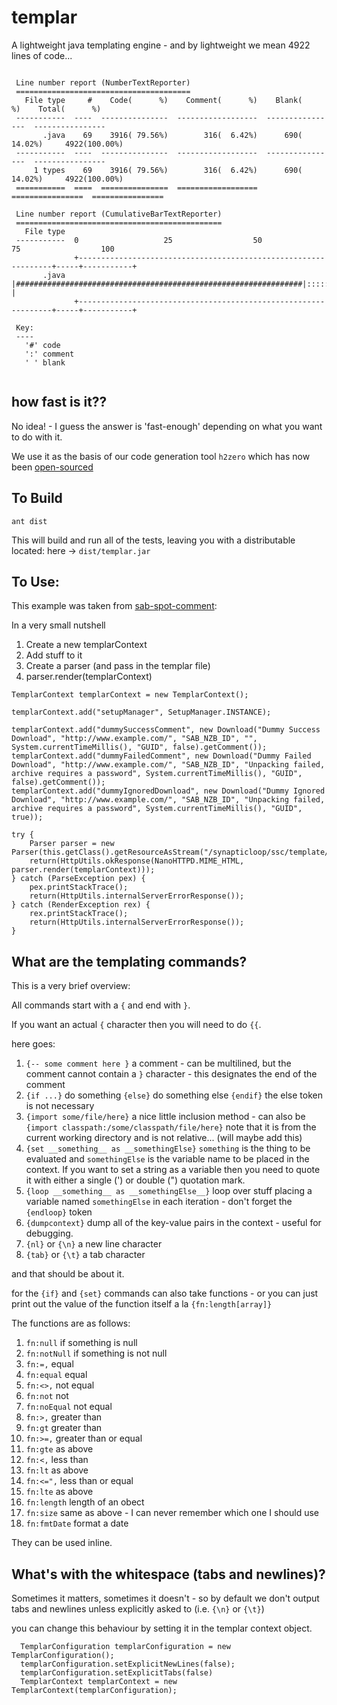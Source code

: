 templar
=======
A lightweight java templating engine - and by lightweight we mean 4922 lines of code...

```
 
 Line number report (NumberTextReporter)
 =======================================
   File type     #    Code(      %)    Comment(      %)    Blank(      %)    Total(      %)  
 -----------  ----  ---------------  ------------------  ----------------  ----------------  
       .java    69    3916( 79.56%)        316(  6.42%)      690( 14.02%)     4922(100.00%)  
 -----------  ----  ---------------  ------------------  ----------------  ----------------  
     1 types    69    3916( 79.56%)        316(  6.42%)      690( 14.02%)     4922(100.00%)  
 ===========  ====  ===============  ==================  ================  ================  
 
 Line number report (CumulativeBarTextReporter)
 ==============================================
   File type  
 -----------  0                   25                  50                   75                  100
              +----------------------------------------------------------------+-----+-----------+
       .java  |################################################################|:::::|           |
              +----------------------------------------------------------------+-----+-----------+
 
 Key:
 ----
   '#' code
   ':' comment
   ' ' blank
 
```


## how fast is it??

No idea! - I guess the answer is 'fast-enough' depending on what you want to do with it.

We use it as the basis of our code generation tool ```h2zero``` which has now been [open-sourced](https://github.com/synapticloop/h2zero)

## To Build

```ant dist```

This will build and run all of the tests, leaving you with a distributable located: here -> ```dist/templar.jar```

## To Use:

This example was taken from [sab-spot-comment](http://synapticloop.github.io/sab-spot-comment/):

In a very small nutshell

  1. Create a new templarContext
  1. Add stuff to it
  1. Create a parser (and pass in the templar file)
  1. parser.render(templarContext)

```
TemplarContext templarContext = new TemplarContext();

templarContext.add("setupManager", SetupManager.INSTANCE);

templarContext.add("dummySuccessComment", new Download("Dummy Success Download", "http://www.example.com/", "SAB_NZB_ID", "", System.currentTimeMillis(), "GUID", false).getComment());
templarContext.add("dummyFailedComment", new Download("Dummy Failed Download", "http://www.example.com/", "SAB_NZB_ID", "Unpacking failed, archive requires a password", System.currentTimeMillis(), "GUID", false).getComment());
templarContext.add("dummyIgnoredDownload", new Download("Dummy Ignored Download", "http://www.example.com/", "SAB_NZB_ID", "Unpacking failed, archive requires a password", System.currentTimeMillis(), "GUID", true));

try {
	Parser parser = new Parser(this.getClass().getResourceAsStream("/synapticloop/ssc/template/admin.templar"));
	return(HttpUtils.okResponse(NanoHTTPD.MIME_HTML, parser.render(templarContext)));
} catch (ParseException pex) {
	pex.printStackTrace();
	return(HttpUtils.internalServerErrorResponse());
} catch (RenderException rex) {
	rex.printStackTrace();
	return(HttpUtils.internalServerErrorResponse());
}
```

## What are the templating commands?

This is a very brief overview:

All commands start with a ```{``` and end with ```}```.

If you want an actual ```{``` character then you will need to do ```{{```.

here goes:

  1. ```{-- some comment here }``` a comment - can be multilined, but the comment cannot contain a ```}``` character - this designates the end of the comment
  1. ```{if ...}``` do something ```{else}``` do something else ```{endif}``` the else token is not necessary
  1. ```{import some/file/here}``` a nice little inclusion method - can also be ```{import classpath:/some/classpath/file/here}``` note that it is from the current working directory and is not relative... (will maybe add this)
  1. ```{set __something__ as __somethingElse}``` ```something``` is the thing to be evaluated and ```somethingElse``` is the variable name to be placed in the context.  If you want to set a string as a variable then you need to quote it with either a single (') or double (") quotation mark.
  1. ```{loop __something__ as __somethingElse__}``` loop over stuff placing a variable named ```somethingElse``` in each iteration - don't forget the ```{endloop}``` token
  1. ```{dumpcontext}``` dump all of the key-value pairs in the context - useful for debugging.
  1. ```{nl}``` or ```{\n}``` a new line character
  1. ```{tab}``` or ```{\t}``` a tab character

and that should be about it.

for the ```{if}``` and ```{set}``` commands can also take functions - or you can just print out the value of the function itself a la ```{fn:length[array]}```

The functions are as follows:

  1. ```fn:null``` if something is null 
  1. ```fn:notNull``` if something is not null
  1. ```fn:=,``` equal
  1. ```fn:equal``` equal
  1. ```fn:<>,``` not equal
  1. ```fn:not``` not
  1. ```fn:noEqual``` not equal
  1. ```fn:>,``` greater than
  1. ```fn:gt``` greater than
  1. ```fn:>=,``` greater than or equal
  1. ```fn:gte``` as above
  1. ```fn:<,``` less than
  1. ```fn:lt``` as above
  1. ```fn:<=",``` less than or equal
  1. ```fn:lte``` as above
  1. ```fn:length``` length of an obect
  1. ```fn:size``` same as above - I can never remember which one I should use
  1. ```fn:fmtDate``` format a date

They can be used inline.

## What's with the whitespace (tabs and newlines)?

Sometimes it matters, sometimes it doesn't - so by default we don't output tabs and newlines unless explicitly asked to (i.e. ```{\n}``` or ```{\t}```)

you can change this behaviour by setting it in the templar context object.

```
  TemplarConfiguration templarConfiguration = new TemplarConfiguration();
  templarConfiguration.setExplicitNewLines(false);
  templarConfiguration.setExplicitTabs(false)
  TemplarContext templarContext = new TemplarContext(templarConfiguration);
```